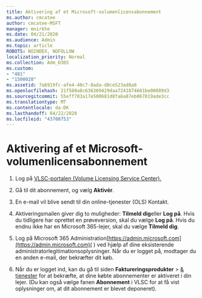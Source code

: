 ```yaml
---
title: Aktivering af et Microsoft-volumenlicensabonnement
ms.author: cmcatee
author: cmcatee-MSFT
manager: mnirkhe
ms.date: 04/21/2020
ms.audience: Admin
ms.topic: article
ROBOTS: NOINDEX, NOFOLLOW
localization_priority: Normal
ms.collection: Adm_O365
ms.custom:
- "481"
- "1500028"
ms.assetid: 7a6919fc-afe4-40c7-8ada-d8ce523ad8a8
ms.openlocfilehash: 21f580a8c636369429daa7241874601be00089d3
ms.sourcegitcommit: 55eff703a17e500681d8fa6a87eb067019ade3cc
ms.translationtype: MT
ms.contentlocale: da-DK
ms.lasthandoff: 04/22/2020
ms.locfileid: "43708753"
---
```

# <a name="activating-a-microsoft-volume-license-subscription"></a>Aktivering af et Microsoft-volumenlicensabonnement

1. Log på [VLSC-portalen (Volume Licensing Service Center).](https://go.microsoft.com/fwlink/p/?LinkId=329762)

2. Gå til dit abonnement, og vælg **Aktivér**.

3. En e-mail vil blive sendt til din online-tjenester (OLS) Kontakt.

4. Aktiveringsmailen giver dig to muligheder: **Tilmeld dig**eller **Log på**. Hvis du tidligere har oprettet en prøveversion, skal du vælge **Log på**. Hvis du endnu ikke har en Microsoft 365-lejer, skal du vælge **Tilmeld dig**.

5. Log på Microsoft 365 Administration[https://admin.microsoft.com](https://admin.microsoft.com)( ) ved hjælp af dine eksisterende administratorlegitimationsoplysninger. Når du er logget på, modtager du en anden e-mail, der bekræfter dit køb.

6. Når du er logget ind, kan du gå til siden **Faktureringsprodukter** \> [& tjenester](https://go.microsoft.com/fwlink/p/?linkid=842054) for at bekræfte, at dine købte abonnementer er aktiveret i din lejer. (Du kan også vælge fanen **Abonnement** i VLSC for at få vist oplysninger om, at dit abonnement er blevet deponeret).